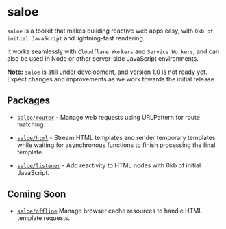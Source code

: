 # saloe

`saloe` is a toolkit that makes building reactive web apps easy, with `0kb of initial JavaScript` and lightning-fast rendering.

It works seamlessly with `Cloudflare Workers` and `Service Workers`, and can also be used in Node or other server-side JavaScript environments.

**Note:** `saloe` is still under development, and version 1.0 is not ready yet. Expect changes and improvements as we work towards the initial release.

## Packages

- [`saloe/router`](./src/router.js) - Manage web requests using URLPattern for route matching.
  
- [`saloe/html`](./src/html.js) - Stream HTML templates and render temporary templates while waiting for asynchronous functions to finish processing the final template.

- [`saloe/listener`](./src/listener.js) - Add reactivity to HTML nodes with 0kb of initial JavaScript.

## Coming Soon

- [`saloe/offline`](./src/offline.js) Manage browser cache resources to handle HTML template requests.